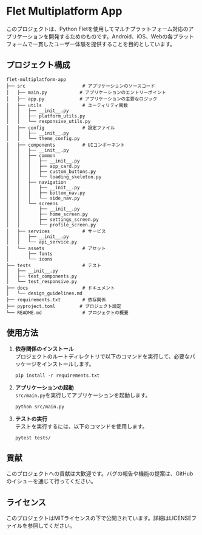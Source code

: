 # Flet Multiplatform App

このプロジェクトは、Python Fletを使用してマルチプラットフォーム対応のアプリケーションを開発するためのものです。Android、iOS、Webの各プラットフォームで一貫したユーザー体験を提供することを目的としています。

## プロジェクト構成

```
flet-multiplatform-app
├── src                     # アプリケーションのソースコード
│   ├── main.py            # アプリケーションのエントリーポイント
│   ├── app.py             # アプリケーションの主要なロジック
│   ├── utils               # ユーティリティ関数
│   │   ├── __init__.py
│   │   ├── platform_utils.py
│   │   └── responsive_utils.py
│   ├── config              # 設定ファイル
│   │   ├── __init__.py
│   │   └── theme_config.py
│   ├── components          # UIコンポーネント
│   │   ├── __init__.py
│   │   ├── common
│   │   │   ├── __init__.py
│   │   │   ├── app_card.py
│   │   │   ├── custom_buttons.py
│   │   │   └── loading_skeleton.py
│   │   ├── navigation
│   │   │   ├── __init__.py
│   │   │   ├── bottom_nav.py
│   │   │   └── side_nav.py
│   │   └── screens
│   │       ├── __init__.py
│   │       ├── home_screen.py
│   │       ├── settings_screen.py
│   │       └── profile_screen.py
│   ├── services            # サービス
│   │   ├── __init__.py
│   │   └── api_service.py
│   └── assets              # アセット
│       ├── fonts
│       └── icons
├── tests                   # テスト
│   ├── __init__.py
│   ├── test_components.py
│   └── test_responsive.py
├── docs                    # ドキュメント
│   └── design_guidelines.md
├── requirements.txt        # 依存関係
├── pyproject.toml         # プロジェクト設定
└── README.md               # プロジェクトの概要
```

## 使用方法

1. **依存関係のインストール**  
   プロジェクトのルートディレクトリで以下のコマンドを実行して、必要なパッケージをインストールします。
   ```
   pip install -r requirements.txt
   ```

2. **アプリケーションの起動**  
   `src/main.py`を実行してアプリケーションを起動します。
   ```
   python src/main.py
   ```

3. **テストの実行**  
   テストを実行するには、以下のコマンドを使用します。
   ```
   pytest tests/
   ```

## 貢献

このプロジェクトへの貢献は大歓迎です。バグの報告や機能の提案は、GitHubのイシューを通じて行ってください。

## ライセンス

このプロジェクトはMITライセンスの下で公開されています。詳細はLICENSEファイルを参照してください。